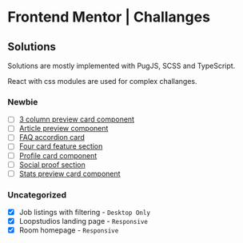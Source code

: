 # Frontend Mentor | Challanges

## Solutions

Solutions are mostly implemented with PugJS, SCSS and TypeScript.

React with css modules are used for complex challanges.

### Newbie

- [ ] [3 column preview card component](newbie/3-column-preview-card-component-main)
- [ ] [Article preview component](newbie/article-preview-component-master)
- [ ] [FAQ accordion card](newbie/faq-accordion-card-main)
- [ ] [Four card feature section](newbie/four-card-feature-section-master)
- [ ] [Profile card component](newbie/profile-card-component-main)
- [ ] [Social proof section](newbie/social-proof-section-master)
- [ ] [Stats preview card component](newbie/stats-preview-card-component-main)

### Uncategorized

- [x] Job listings with filtering - `Desktop Only`
- [x] Loopstudios landing page - `Responsive`
- [x] Room homepage - `Responsive`
